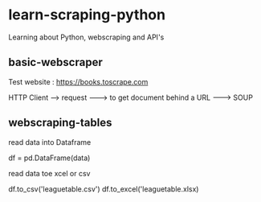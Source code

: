 # learn-scraping-python
Learning about Python, webscraping and API's
## basic-webscraper
Test website : https://books.toscrape.com

HTTP Client --> request ---> to get document behind a URL ---> SOUP

## webscraping-tables
read data into Dataframe

df = pd.DataFrame(data)

read data toe xcel or csv

df.to_csv('leaguetable.csv')
df.to_excel('leaguetable.xlsx)
